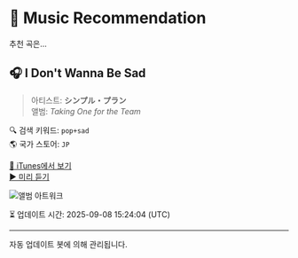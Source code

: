 
# 🎵 Music Recommendation

추천 곡은...

## 🎧 I Don't Wanna Be Sad  
> 아티스트: **シンプル・プラン**  
> 앨범: _Taking One for the Team_  

🔍 검색 키워드: `pop+sad`  
🌎 국가 스토어: `JP`

[🔗 iTunes에서 보기](https://music.apple.com/jp/album/i-dont-wanna-be-sad/1068012814?i=1068012893&uo=4)  
[▶️ 미리 듣기](https://audio-ssl.itunes.apple.com/itunes-assets/AudioPreview115/v4/4c/30/4e/4c304e70-2532-fea7-51e2-10478d9dbd04/mzaf_5520963799703350266.plus.aac.p.m4a)

![앨범 아트워크](https://is1-ssl.mzstatic.com/image/thumb/Music124/v4/28/1e/ec/281eec8a-aa69-a981-3ff2-1bd275af2b51/075679921833.jpg/100x100bb.jpg)

⏳ 업데이트 시간: 2025-09-08 15:24:04 (UTC)

---
자동 업데이트 봇에 의해 관리됩니다.
